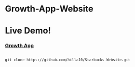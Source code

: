 # Growth-App-Website


### <h1>Live Demo!</h1> <h3>[Growth App](https://hilla10.github.io/Growth-App-Website/)</h3>


```

git clone https://github.com/hilla10/Starbucks-Website.git
